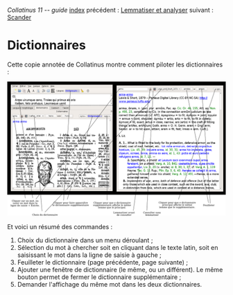 *Collatinus 11 -- guide*
[index](index.html) précédent : [Lemmatiser et analyser](lemmatiser.html) suivant : [Scander](scander.html) 

Dictionnaires
=============

Cette copie annotée de Collatinus montre comment piloter les dictionnaires :

![Dictionnaire supplémentaire](capturedic.png "Les deux dictionnaires")

Et voici un résumé des commandes :

1. Choix du dictionnaire dans un menu déroulant ;
2. Sélection du mot à chercher soit en cliquant dans le texte latin,
	soit en saisissant le mot dans la ligne de saisie à gauche ;
3. Feuilleter le dictionnaire (page précédente, page suivante) ;
4. Ajouter une fenêtre de dictionnaire (le même, ou un différent).
	Le même bouton permet de fermer le dictionnaire supplémentaire ;
5. Demander l'affichage du même mot dans les deux dictionnaires.
